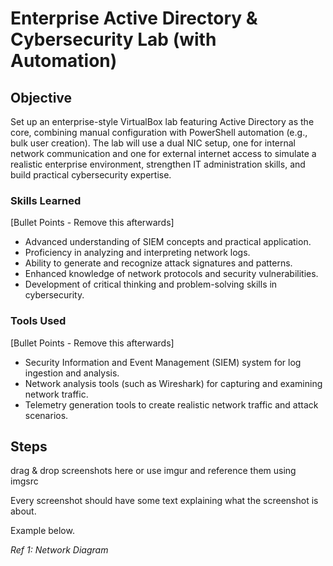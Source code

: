 # Enterprise Active Directory & Cybersecurity Lab (with Automation)

## Objective

Set up an enterprise-style VirtualBox lab featuring Active Directory as the core, combining manual configuration with PowerShell automation (e.g., bulk user creation). The lab will use a dual NIC setup, one for internal network communication and one for external internet access to simulate a realistic enterprise environment, strengthen IT administration skills, and build practical cybersecurity expertise.

### Skills Learned
[Bullet Points - Remove this afterwards]

- Advanced understanding of SIEM concepts and practical application.
- Proficiency in analyzing and interpreting network logs.
- Ability to generate and recognize attack signatures and patterns.
- Enhanced knowledge of network protocols and security vulnerabilities.
- Development of critical thinking and problem-solving skills in cybersecurity.

### Tools Used
[Bullet Points - Remove this afterwards]

- Security Information and Event Management (SIEM) system for log ingestion and analysis.
- Network analysis tools (such as Wireshark) for capturing and examining network traffic.
- Telemetry generation tools to create realistic network traffic and attack scenarios.

## Steps
drag & drop screenshots here or use imgur and reference them using imgsrc

Every screenshot should have some text explaining what the screenshot is about.

Example below.

*Ref 1: Network Diagram*
